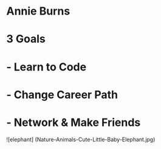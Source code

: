 # Annie Burns

# 3 Goals
# - Learn to Code
# - Change Career Path
# - Network & Make Friends

![elephant] (Nature-Animals-Cute-Little-Baby-Elephant.jpg)
